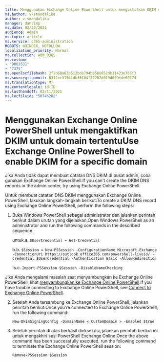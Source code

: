 ```yaml
---
title: Menggunakan Exchange Online PowerShell untuk mengaktifkan DKIM untuk domain tertentu
ms.author: v-smandalika
author: v-smandalika
manager: dansimp
ms.date: 02/23/2021
audience: Admin
ms.topic: article
ms.service: o365-administration
ROBOTS: NOINDEX, NOFOLLOW
localization_priority: Normal
ms.collection: Adm_O365
ms.custom:
- "9002531"
- "7375"
ms.openlocfilehash: 2f2b60a63b512bde794ba588852db11423e766f3
ms.sourcegitcommit: 6312ee31561db36104f32282d019d069ede69174
ms.translationtype: MT
ms.contentlocale: id-ID
ms.lasthandoff: 03/11/2021
ms.locfileid: "50746282"
---
```

# <a name="use-exchange-online-powershell-to-enable-dkim-for-a-specific-domain"></a><span data-ttu-id="a2b39-102">Menggunakan Exchange Online PowerShell untuk mengaktifkan DKIM untuk domain tertentu</span><span class="sxs-lookup"><span data-stu-id="a2b39-102">Use Exchange Online PowerShell to enable DKIM for a specific domain</span></span>

<span data-ttu-id="a2b39-103">Jika Anda tidak dapat membuat catatan DNS DKIM di pusat admin, coba gunakan Exchange Online PowerShell.</span><span class="sxs-lookup"><span data-stu-id="a2b39-103">If you can't create the DKIM DNS records in the admin center, try using Exchange Online PowerShell.</span></span> 

<span data-ttu-id="a2b39-104">Untuk membuat catatan DNS DKIM menggunakan Exchange Online PowerShell, lakukan langkah-langkah berikut:</span><span class="sxs-lookup"><span data-stu-id="a2b39-104">To create a DKIM DNS record using Exchange Online PowerShell, perform the following steps:</span></span>

1. <span data-ttu-id="a2b39-105">Buka Windows PowerShell sebagai administrator dan jalankan perintah berikut dalam urutan yang dijelaskan:</span><span class="sxs-lookup"><span data-stu-id="a2b39-105">Open Windows PowerShell as an administrator and run the following commands in the described sequence:</span></span>

    <span data-ttu-id="a2b39-106">untuk.</span><span class="sxs-lookup"><span data-stu-id="a2b39-106">a.</span></span> `$UserCredential = Get-Credential`

    <span data-ttu-id="a2b39-107">b.</span><span class="sxs-lookup"><span data-stu-id="a2b39-107">b.</span></span> `$Session = New-PSSession -ConfigurationName Microsoft.Exchange -ConnectionUri https://outlook.office365.com/powershell-liveid/ -Credential $UserCredential -Authentication Basic -AllowRedirection`

    <span data-ttu-id="a2b39-108">'s.</span><span class="sxs-lookup"><span data-stu-id="a2b39-108">c.</span></span> `Import-PSSession $Session -DisableNameChecking`
    
<span data-ttu-id="a2b39-109">Jika Anda mengalami masalah saat menyambungkan ke Exchange Online PowerShell, lihat [menyambungkan ke Exchange Online PowerShell](https://docs.microsoft.com/powershell/exchange/connect-to-exchange-online-powershell).</span><span class="sxs-lookup"><span data-stu-id="a2b39-109">If you have trouble connecting to Exchange Online PowerShell, see [Connect to Exchange Online PowerShell](https://docs.microsoft.com/powershell/exchange/connect-to-exchange-online-powershell).</span></span>

2. <span data-ttu-id="a2b39-110">Setelah Anda tersambung ke Exchange Online PowerShell, jalankan perintah berikut:</span><span class="sxs-lookup"><span data-stu-id="a2b39-110">Once you're connected to Exchange Online PowerShell, run the following command:</span></span>

    `New-DkimSigningConfig -DomainName < CustomDomain > -Enabled $true`

3. <span data-ttu-id="a2b39-111">Setelah perintah di atas berhasil dieksekusi, jalankan perintah berikut ini untuk mengakhiri sesi PowerShell Exchange Online:</span><span class="sxs-lookup"><span data-stu-id="a2b39-111">Once the above command has been successfully executed, run the following command to terminate the Exchange Online PowerShell session:</span></span>

    `Remove-PSSession $Session` 




